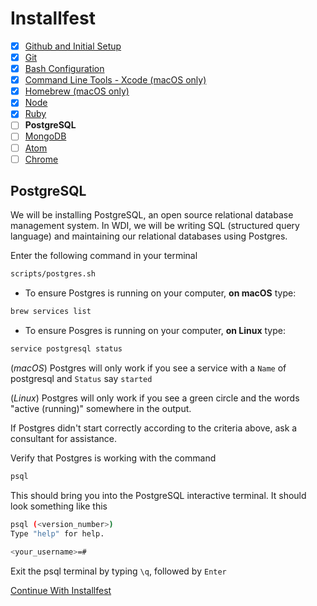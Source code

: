 # Installfest

- [x] [Github and Initial Setup](github.md)
- [x] [Git](git.md)
- [x] [Bash Configuration](bash.md)
- [x] [Command Line Tools - Xcode (macOS only)](command_line_tools.md)
- [x] [Homebrew (macOS only)](homebrew.md)
- [x] [Node](node.md)
- [x] [Ruby](ruby.md)
- [ ] **PostgreSQL**
- [ ] [MongoDB](mongodb.md)
- [ ] [Atom](atom.md)
- [ ] [Chrome](chrome.md)

## PostgreSQL

We will be installing PostgreSQL, an open source relational database management system. In WDI, we will be writing SQL (structured query language) and maintaining our relational databases using Postgres.

Enter the following command in your terminal

```bash
scripts/postgres.sh
```

- To ensure Postgres is running on your computer, **on macOS** type:

```bash
brew services list
```

- To ensure Posgres is running on your computer, **on Linux** type:

```bash
service postgresql status
```

(*macOS*) Postgres will only work if you see a service with a `Name` of postgresql and `Status` say `started`

(*Linux*) Postgres will only work if you see a green circle and the words
"active (running)" somewhere in the output.



If Postgres didn't start correctly according to the criteria above, ask a consultant for assistance.

Verify that Postgres is working with the command

```bash
psql
```

This should bring you into the PostgreSQL interactive terminal. It should look something like this

```bash
psql (<version_number>)
Type "help" for help.

<your_username>=#
```

Exit the psql terminal by typing `\q`, followed by `Enter`

[Continue With Installfest](mongodb.md)
